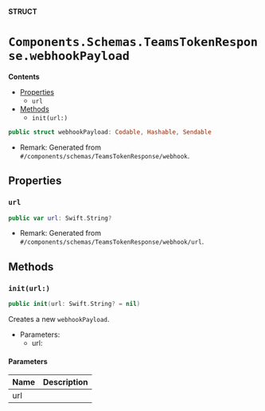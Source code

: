 **STRUCT**

# `Components.Schemas.TeamsTokenResponse.webhookPayload`

**Contents**

- [Properties](#properties)
  - `url`
- [Methods](#methods)
  - `init(url:)`

```swift
public struct webhookPayload: Codable, Hashable, Sendable
```

- Remark: Generated from `#/components/schemas/TeamsTokenResponse/webhook`.

## Properties
### `url`

```swift
public var url: Swift.String?
```

- Remark: Generated from `#/components/schemas/TeamsTokenResponse/webhook/url`.

## Methods
### `init(url:)`

```swift
public init(url: Swift.String? = nil)
```

Creates a new `webhookPayload`.

- Parameters:
  - url:

#### Parameters

| Name | Description |
| ---- | ----------- |
| url |  |